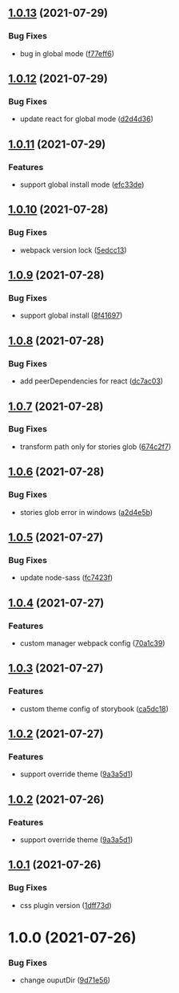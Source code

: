 ## [1.0.13](https://github.com/ron0115/emp-storybook-cli/compare/v1.0.12...v1.0.13) (2021-07-29)


### Bug Fixes

* bug in global mode ([f77eff6](https://github.com/ron0115/emp-storybook-cli/commit/f77eff613a7ef0e8a9461029d9459987f663f71f))

## [1.0.12](https://github.com/ron0115/emp-storybook-cli/compare/v1.0.11...v1.0.12) (2021-07-29)


### Bug Fixes

* update react for global mode ([d2d4d36](https://github.com/ron0115/emp-storybook-cli/commit/d2d4d36201ab3d344550a2f3b276905612ced6e7))

## [1.0.11](https://github.com/ron0115/emp-storybook-cli/compare/v1.0.10...v1.0.11) (2021-07-29)


### Features

* support global install mode ([efc33de](https://github.com/ron0115/emp-storybook-cli/commit/efc33dee22d5099078772ef9f0b372c478dd774f))

## [1.0.10](https://github.com/ron0115/emp-storybook-cli/compare/v1.0.9...v1.0.10) (2021-07-28)


### Bug Fixes

* webpack version lock ([5edcc13](https://github.com/ron0115/emp-storybook-cli/commit/5edcc1314f58d137aa2ebb5498df564bca5d4a7a))

## [1.0.9](https://github.com/ron0115/emp-storybook-cli/compare/v1.0.8...v1.0.9) (2021-07-28)


### Bug Fixes

* support global install ([8f41697](https://github.com/ron0115/emp-storybook-cli/commit/8f416977948403d4e5d34977b42a489bfed27dae))

## [1.0.8](https://github.com/ron0115/emp-storybook-cli/compare/v1.0.7...v1.0.8) (2021-07-28)


### Bug Fixes

* add peerDependencies for react ([dc7ac03](https://github.com/ron0115/emp-storybook-cli/commit/dc7ac03f1cdec8575e91f9e663ebffb9919441eb))

## [1.0.7](https://github.com/ron0115/emp-storybook-cli/compare/v1.0.6...v1.0.7) (2021-07-28)


### Bug Fixes

* transform path only for stories glob ([674c2f7](https://github.com/ron0115/emp-storybook-cli/commit/674c2f7381862a2f1adc37f7b6a5705aa46e7b39))

## [1.0.6](https://github.com/ron0115/emp-storybook-cli/compare/v1.0.5...v1.0.6) (2021-07-28)


### Bug Fixes

* stories glob error in windows ([a2d4e5b](https://github.com/ron0115/emp-storybook-cli/commit/a2d4e5b903d25cf264d2fdffb8a12bd5619fec6b))

## [1.0.5](https://github.com/ron0115/emp-storybook-cli/compare/v1.0.4...v1.0.5) (2021-07-27)


### Bug Fixes

* update node-sass ([fc7423f](https://github.com/ron0115/emp-storybook-cli/commit/fc7423ffec0e58ba02f11eb03f3558d439d59e46))

## [1.0.4](https://github.com/ron0115/emp-storybook-cli/compare/v1.0.3...v1.0.4) (2021-07-27)


### Features

* custom manager webpack config ([70a1c39](https://github.com/ron0115/emp-storybook-cli/commit/70a1c397b1b32591a1432ac26bbedfb2b3afab0e))

## [1.0.3](https://github.com/ron0115/emp-storybook-cli/compare/v1.0.2...v1.0.3) (2021-07-27)


### Features

* custom theme config of storybook ([ca5dc18](https://github.com/ron0115/emp-storybook-cli/commit/ca5dc189ed56d181e859438c29574db721e18882))

## [1.0.2](https://github.com/ron0115/emp-storybook-cli/compare/v1.0.1...v1.0.2) (2021-07-27)


### Features

* support override theme ([9a3a5d1](https://github.com/ron0115/emp-storybook-cli/commit/9a3a5d147e60e43bdaac92428a7bee6498edc977))

## [1.0.2](https://github.com/ron0115/emp-storybook-cli/compare/v1.0.1...v1.0.2) (2021-07-26)


### Features

* support override theme ([9a3a5d1](https://github.com/ron0115/emp-storybook-cli/commit/9a3a5d147e60e43bdaac92428a7bee6498edc977))

## [1.0.1](https://github.com/ron0115/emp-storybook-cli/compare/v1.0.0...v1.0.1) (2021-07-26)


### Bug Fixes

* css plugin version ([1dff73d](https://github.com/ron0115/emp-storybook-cli/commit/1dff73d4fa669d93fae8aab18db98f7894d31871))

# 1.0.0 (2021-07-26)


### Bug Fixes

* change ouputDir ([9d71e56](https://github.com/ron0115/emp-storybook-cli/commit/9d71e56d2f529471c747b7123e989b5fa175e9d6))
